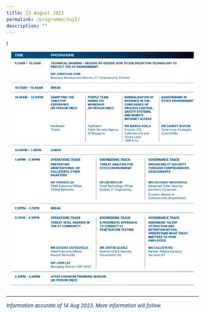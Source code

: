 ```yaml
---
title: 23 August 2023
permalink: /programme/day2/
description: ""
---
```

!![](/images/2023%20programme/230817_csa%20otcep%202023_programme%20table_day%2002.jpg)[](/images/2023%20programme/230814_csa%20otcep%202023_programme%20table_day%2002%20(2).jpg)

<hr class="my-3 border-primary">	

*<font size="2"><font color="#073255"> Information accurate of 14 Aug 2023. More information will follow.</font></font>*
